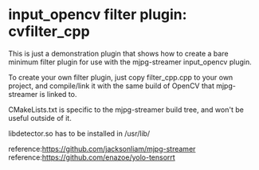 input_opencv filter plugin: cvfilter_cpp
========================================

This is just a demonstration plugin that shows how to create a bare minimum
filter plugin for use with the mjpg-streamer input_opencv plugin.

To create your own filter plugin, just copy filter_cpp.cpp to your own project,
and compile/link it with the same build of OpenCV that mjpg-streamer is linked
to.

CMakeLists.txt is specific to the mjpg-streamer build tree, and won't be useful
outside of it.

libdetector.so has to be installed in /usr/lib/

reference:https://github.com/jacksonliam/mjpg-streamer
reference:https://github.com/enazoe/yolo-tensorrt
